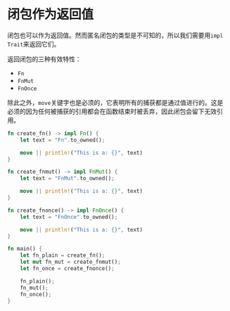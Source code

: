 # 闭包作为返回值

闭包也可以作为返回值。然而匿名闭包的类型是不可知的，所以我们需要用`impl Trait`来返回它们。

返回闭包的三种有效特性：

- `Fn`
- `FnMut`
- `FnOnce`

除此之外，`move`关键字也是必须的，它表明所有的捕获都是通过值进行的。这是必须的因为任何被捕获的引用都会在函数结束时被丢弃，因此闭包会留下无效引用。

```rust
fn create_fn() -> impl Fn() {
    let text = "Fn".to_owned();

    move || println!("This is a: {}", text)
}

fn create_fnmut() -> impl FnMut() {
    let text = "FnMut".to_owned();

    move || println!("This is a: {}", text)
}

fn create_fnonce() -> impl FnOnce() {
    let text = "FnOnce".to_owned();

    move || println!("This is a: {}", text)
}

fn main() {
    let fn_plain = create_fn();
    let mut fn_mut = create_fnmut();
    let fn_once = create_fnonce();

    fn_plain();
    fn_mut();
    fn_once();
}
```

